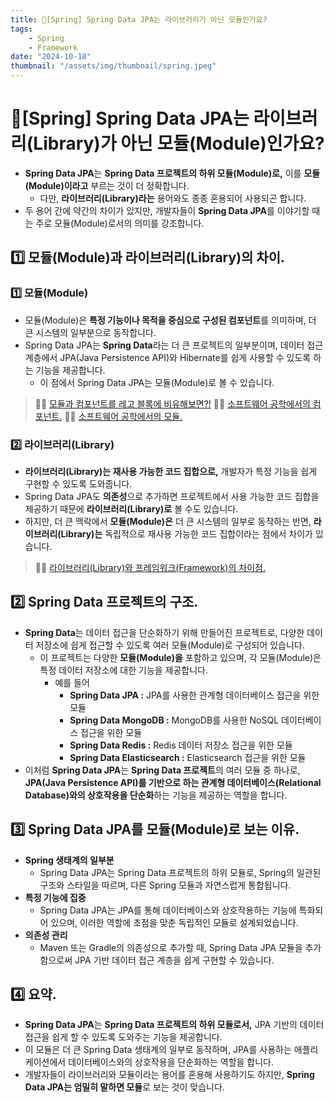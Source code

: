 ```yaml
---
title: 🍃[Spring] Spring Data JPA는 라이브러리가 아닌 모듈인가요?
tags:
    - Spring
    - Framework
date: "2024-10-18"
thumbnail: "/assets/img/thumbnail/spring.jpeg"
---
```


# 🍃[Spring] Spring Data JPA는 라이브러리(Library)가 아닌 모듈(Module)인가요?
- **Spring Data JPA**는 **Spring Data 프로젝트의 하위 모듈(Module)로,** 이를 **모듈(Module)이라고** 부르는 것이 더 정확합니다.
    - 다만, **라이브러리(Library)라는** 용어와도 종종 혼용되어 사용되곤 합니다.
- 두 용어 간에 약간의 차이가 있지만, 개발자들이 **Spring Data JPA**를 이야기할 때는 주로 모듈(Module)로서의 의미를 강조합니다.

## 1️⃣ 모듈(Module)과 라이브러리(Library)의 차이.

### 1️⃣ 모듈(Module)
- 모듈(Module)은 **특정 기능이나 목적을 중심으로 구성된 컴포넌트**를 의미하며, 더 큰 시스템의 일부분으로 동작합니다.
- Spring Data JPA는 **Spring Data**라는 더 큰 프로젝트의 일부분이며, 데이터 접근 계층에서 JPA(Java Persistence API)와 Hibernate를 쉽게 사용할 수 있도록 하는 기능을 제공합니다.
    - 이 점에서 Spring Data JPA는 모듈(Module)로 볼 수 있습니다.

> 🙋‍♂️ [모듈과 컴포넌트를 레고 블록에 비유해보면?!](https://www.devkobe24.com/CS/2024/2024-10-07-compare-modules-and-components-to-lego-blocks.html)
> 🙋‍♂️ [소프트웨어 공학에서의 컴포넌트.](https://www.devkobe24.com/CS/2024/2024-10-07-components-in-software-engineering.html)
> 🙋‍♂️ [소프트웨어 공학에서의 모듈.](https://www.devkobe24.com/CS/2024/2024-10-07-modules-in-software-engineering.html)

### 2️⃣ 라이브러리(Library)
- **라이브러리(Library)는 재사용 가능한 코드 집합으로,** 개발자가 특정 기능을 쉽게 구현할 수 있도록 도와줍니다.
- Spring Data JPA도 **의존성**으로 추가하면 프로젝트에서 사용 가능한 코드 집합을 제공하기 때문에 **라이브러리(Library)로** 볼 수도 있습니다.
- 하지만, 더 큰 맥락에서 **모듈(Module)은** 더 큰 시스템의 일부로 동작하는 반면, **라이브러리(Library)는** 독립적으로 재사용 가능한 코드 집합이라는 점에서 차이가 있습니다.

> 🙋‍♂️ [라이브러리(Library)와 프레임워크(Framework)의 차이점.](https://www.devkobe24.com/CS/2024/2024-09-26-Library-and-Framework.html)

## 2️⃣ Spring Data 프로젝트의 구조.
- **Spring Data**는 데이터 접근을 단순화하기 위해 만들어진 프로젝트로, 다양한 데이터 저장소에 쉽게 접근할 수 있도록 여러 모듈(Module)로 구성되어 있습니다.
    - 이 프로젝트는 다양한 **모듈(Module)을** 포함하고 있으며, 각 모듈(Module)은 특정 데이터 저장소에 대한 기능을 제공합니다.
        - 예를 들어
            - **Spring Data JPA :** JPA를 사용한 관계형 데이터베이스 접근을 위한 모듈
            - **Spring Data MongoDB :** MongoDB를 사용한 NoSQL 데이터베이스 접근을 위한 모듈
            - **Spring Data Redis :** Redis 데이터 저장소 접근을 위한 모듈
            - **Spring Data Elasticsearch :** Elasticsearch 접근을 위한 모듈
- 이처럼 **Spring Data JPA**는 **Spring Data 프로젝트**의 여러 모듈 중 하나로, **JPA(Java Persistence API)를 기반으로 하는 관계형 데이터베이스(Relational Database)와의 상호작용을 단순화**하는 기능을 제공하는 역할을 합니다.

## 3️⃣ Spring Data JPA를 모듈(Module)로 보는 이유.
- **Spring 생태계의 일부분**
    - Spring Data JPA는 Spring Data 프로젝트의 하위 모듈로, Spring의 일관된 구조와 스타일을 따르며, 다른 Spring 모듈과 자연스럽게 통합됩니다.
- **특정 기능에 집중**
    - Spring Data JPA는 JPA를 통해 데이터베이스와 상호작용하는 기능에 특화되어 있으며, 이러한 역할에 초점을 맞춘 독립적인 모듈로 설계되었습니다.
- **의존성 관리**
    - Maven 또는 Gradle의 의존성으로 추가할 때, Spring Data JPA 모듈을 추가함으로써 JPA 기반 데이터 접근 계층을 쉽게 구현할 수 있습니다.

## 4️⃣ 요약.
- **Spring Data JPA**는 **Spring Data 프로젝트의 하위 모듈로서,** JPA 기반의 데이터 접근을 쉽게 할 수 있도록 도와주는 기능을 제공합니다.
- 이 모듈은 더 큰 Spring Data 생태계의 일부로 동작하며, JPA를 사용하는 애플리케이션에서 데이터베이스와의 상호작용을 단순화하는 역할을 합니다.
- 개발자들이 라이브러리와 모듈이라는 용어를 혼용해 사용하기도 하지만, **Spring Data JPA는 엄밀히 말하면 모듈**로 보는 것이 맞습니다.
